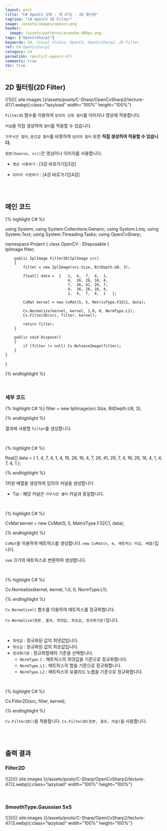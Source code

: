 ```yaml
---
layout: post
title: "C# OpenCV 강좌 : 제 47강 - 2D 필터링"
tagline: "C# OpenCV 2D Filter"
image: /assets/images/opencv.png
header:
  image: /assets/patterns/asanoha-400px.png
tags: ["OpenCvSharp2"]
keywords: C#, Visual Studio, OpenCV, OpenCvSharp2, 2D Filter
ref: C#-OpenCvSharp2
category: C#
permalink: /posts/C-opencv-47/
comments: true
toc: true
---
```


## 2D 필터링(2D Filter)

![1]({{ site.images }}/assets/posts/C-Sharp/OpenCvSharp2/lecture-47/1.webp){:class="lazyload" width="100%" height="100%"}

`Filter2D` 함수를 이용하여 `임의의 선형 필터`를 이미지나 영상에 적용합니다.

`커널`을 직접 생성하여 `필터`를 적용할 수 있습니다.

`가우시안 필터`, `중간값 필터`를 비롯하여 `임의의 필터` 또한 **직접 생성하여 적용할 수 있습니다.**

`원본(Source, src)`은 영상이나 이미지를 사용합니다.

- `영상 사용하기` : [3강 바로가기][3강]

- `이미지 사용하기` : [4강 바로가기][4강]

<br>
<br>

## 메인 코드 

{% highlight C# %}

using System;
using System.Collections.Generic;
using System.Linq;
using System.Text;
using System.Threading.Tasks;
using OpenCvSharp;

namespace Project
{
    class OpenCV : IDisposable
    {  
        IplImage filter;
        
        public IplImage Filter2D(IplImage src)
        {   
            filter = new IplImage(src.Size, BitDepth.U8, 3);

            float[] data =  {   1,  4,  7,  4,  1,
                                4,  16, 26, 16, 4,
                                7,  26, 41, 26, 7,
                                4,  16, 26, 16, 4,
                                1,  4,  7,  4,  1   };

            CvMat kernel = new CvMat(5, 5, MatrixType.F32C1, data);

            Cv.Normalize(kernel, kernel, 1.0, 0, NormType.L1);
            Cv.Filter2D(src, filter, kernel);

            return filter;
        }
                  
        public void Dispose()
        {
            if (filter != null) Cv.ReleaseImage(filter);
        }
    }
}

{% endhighlight %}

<br>

### 세부 코드 

{% highlight C# %}
filter = new IplImage(src.Size, BitDepth.U8, 3);

{% endhighlight %}

결과에 사용할 `filter`를 생성합니다.

<br>

{% highlight C# %}

float[] data =  {   1,  4,  7,  4,  1,
                    4,  16, 26, 16, 4,
                    7,  26, 41, 26, 7,
                    4,  16, 26, 16, 4,
                    1,  4,  7,  4,  1   };

{% endhighlight %}

1차원 배열을 생성하여 임의의 커널을 생성합니다.

- Tip : 해당 커널은 `가우시안 블러` 커널과 동일합니다.

<br>

{% highlight C# %}

CvMat kernel = new CvMat(5, 5, MatrixType.F32C1, data);

{% endhighlight %}

`CvMat`을 이용하여 매트릭스를 생성합니다. `new CvMat(n, m, 매트릭스 타입, 배열)`입니다.

`nxm` 크기의 매트릭스로 변환하여 생성합니다.

<br>

{% highlight C# %}

Cv.Normalize(kernel, kernel, 1.0, 0, NormType.L1);

{% endhighlight %}

`Cv.Normalize()` 함수를 이용하여 매트릭스를 정규화합니다. 

`Cv.Normalize(원본, 결과, 최댓값, 최솟값, 정규화기준)`입니다.

<br>

* `최댓값` : 정규화된 값의 최댓값입니다.
* `최솟값` : 정규화된 값의 최솟값입니다.
* `정규화기준` : 정규화할때의 기준을 선택합니다.
    * `NormType.C` : 매트릭스의 최댓값을 기준으로 정규화합니다.
    * `NormType.L1` : 매트릭스의 합을 기준으로 정규화합니다.
    * `NormType.L2` : 매트릭스의 유클리드 노름을 기준으로 정규화합니다.

<br>

{% highlight C# %}

Cv.Filter2D(src, filter, kernel);

{% endhighlight %}

`Cv.Filter2D()`을 적용합니다. `Cv.Filter2D(원본, 결과, 커널)`을 사용합니다.

<br>
<br>

## 출력 결과 

### Filter2D

![2]({{ site.images }}/assets/posts/C-Sharp/OpenCvSharp2/lecture-47/2.webp){:class="lazyload" width="100%" height="100%"}

<br>

### SmoothType.Gaussian 5x5

![3]({{ site.images }}/assets/posts/C-Sharp/OpenCvSharp2/lecture-47/3.webp){:class="lazyload" width="100%" height="100%"}




